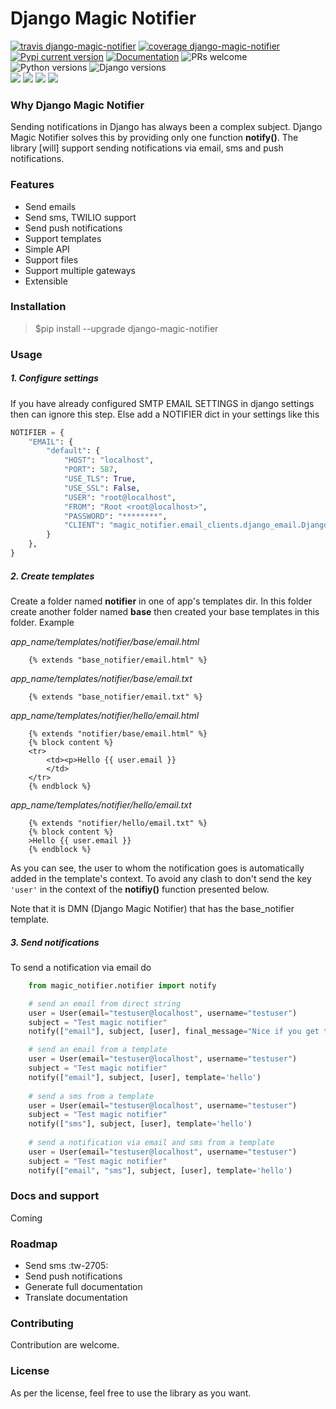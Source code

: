 # Django Magic Notifier

[![travis django-magic-notifier](https://api.travis-ci.com/jefcolbi/django-magic-notifier.svg?branch=main)](https://travis-ci.com/github/jefcolbi/django-magic-notifier) [![coverage django-magic-notifier](https://coveralls.io/repos/github/jefcolbi/django-magic-notifier/badge.svg?branch=main)](https://coveralls.io/github/jefcolbi/django-magic-notifier?branch=main) [![Pypi current version](https://img.shields.io/pypi/v/django-magic-notifier.svg)](https://pypi.org/project/django-magic-notifier/) [![Documentation](http://readthedocs.org/projects/django-magic-notifier/badge/?version=stable)](https://django-magic-notifier.readthedocs.io/en/stable/) ![PRs welcome](https://img.shields.io/badge/PRs-welcome-brightgreen.svg?style=flat)
![Python versions](https://img.shields.io/pypi/pyversions/django-magic-notifier) ![Django versions](https://img.shields.io/pypi/djversions/django-magic-notifier)  
![](https://img.shields.io/github/stars/jefcolbi/django-magic-notifier.svg) ![](https://img.shields.io/github/forks/jefcolbi/django-magic-notifier.svg) ![](https://img.shields.io/github/tag/jefcolbi/django-magic-notifier.svg) ![](https://img.shields.io/github/issues/jefcolbi/django-magic-notifier.svg)

### Why Django Magic Notifier  
Sending notifications in Django has always been a complex subject. Django Magic Notifier solves this by providing only one function **notify()**. The library [will] support sending notifications via email, sms and push notifications.  

### Features

- Send emails
- Send sms, TWILIO support
- Send push notifications
- Support templates
- Simple API
- Support files
- Support multiple gateways
- Extensible


### Installation
> $pip install --upgrade django-magic-notifier

### Usage
##### 1. Configure settings
If you have already configured SMTP EMAIL SETTINGS in django settings then can ignore this step. Else add a NOTIFIER dict in your settings like this

```python
NOTIFIER = {
    "EMAIL": {
        "default": {
            "HOST": "localhost",
            "PORT": 587,
            "USE_TLS": True,
            "USE_SSL": False,
            "USER": "root@localhost",
            "FROM": "Root <root@localhost>",
            "PASSWORD": "********",
            "CLIENT": "magic_notifier.email_clients.django_email.DjangoEmailClient",
        }
    },
}
```

##### 2. Create templates
Create a folder named **notifier** in one of app's templates dir. In this folder create another folder named **base** then created your base templates in this folder. Example  

*app_name/templates/notifier/base/email.html*
```
    {% extends "base_notifier/email.html" %}
```  

*app_name/templates/notifier/base/email.txt*
```
    {% extends "base_notifier/email.txt" %}
```  

*app_name/templates/notifier/hello/email.html*
```
    {% extends "notifier/base/email.html" %}
    {% block content %}
    <tr>
        <td><p>Hello {{ user.email }}
        </td>
    </tr>
    {% endblock %}
```  

*app_name/templates/notifier/hello/email.txt*
```
    {% extends "notifier/hello/email.txt" %}
    {% block content %}
    >Hello {{ user.email }}
    {% endblock %}
```  

As you can see, the user to whom the notification goes is automatically added in the template's context. To avoid any clash to don't send the key `'user'` in the context of the  **notifiy()** function presented below.

Note that it is DMN (Django Magic Notifier) that has the base_notifier template.

##### 3. Send notifications
To send a notification via email do
```python
    from magic_notifier.notifier import notify

    # send an email from direct string
    user = User(email="testuser@localhost", username="testuser")
    subject = "Test magic notifier"
    notify(["email"], subject, [user], final_message="Nice if you get this")

    # send an email from a template
    user = User(email="testuser@localhost", username="testuser")
    subject = "Test magic notifier"
    notify(["email"], subject, [user], template='hello')
    
    # send a sms from a template
    user = User(email="testuser@localhost", username="testuser")
    subject = "Test magic notifier"
    notify(["sms"], subject, [user], template='hello')
    
    # send a notification via email and sms from a template
    user = User(email="testuser@localhost", username="testuser")
    subject = "Test magic notifier"
    notify(["email", "sms"], subject, [user], template='hello')
```

### Docs and support
Coming


### Roadmap

- Send sms :tw-2705:
- Send push notifications
- Generate full documentation
- Translate documentation


### Contributing
Contribution are welcome.

### License
As per the license, feel free to use the library as you want.
